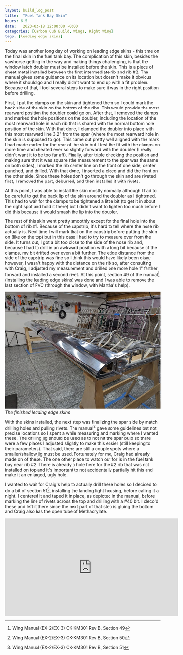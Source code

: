```yaml
---
layout: build_log_post
title:  "Fuel Tank Bay Skin"
hours: 6.5
date:   2023-02-18 12:00:00 -0600
categories: [Carbon Cub Build, Wings, Right Wing]
tags: [leading edge skins]
---
```


Today was another long day of working on leading edge skins - this time on the final skin in the fuel tank bay. The complication of this skin, besides the sawhorse getting in the way and making things challenging, is that the window latch doubler must be installed before the skin. This is a piece of sheet metal installed between the first intermediate rib and rib #2. The manual gives some guidance on its location but doesn't make it obvious where it should go and I really didn't want to end up with a fit problem. Because of that, I tool several steps to make sure it was in the right position before drilling.

First, I put the clamps on the skin and tightened them so I could mark the back side of the skin on the bottom of the ribs. This would provide the most rearward position the doubler could go on. After that, I removed the clamps and marked the hole positions on the doubler, including the location of the most rearward hole in each rib that is shared with the normal bottom hole position of the skin. With that done, I clamped the doubler into place with this most rearward line 3.2" from the spar (where the most rearward hole in the skin is supposed to go). This came out pretty well aligned with the mark I had made earlier for the rear of the skin but I test the fit with the clamps on more time and cheated ever so slightly forward with the doubler (I really didn't want it to be too far aft). Finally, after triple checking the position and making sure that it was square (the measurement to the spar was the same on both sides), I marked the rib center line on the front of one side, center punched, and drilled. With that done, I inserted a cleco and did the front on the other side. Since these holes don't go through the skin and are riveted first, I removed the part, deburred, and then installed it with rivets.

At this point, I was able to install the skin mostly normally although I had to be careful to get the back lip of the skin around the doubler as I tightened. This had to wait for the clamps to be tightened a little bit (to get it in about the right spot and hold it there) but I didn't want to tighten too much before I did this because it would smash the lip into the doubler.

The rest of this skin went pretty smoothly except for the final hole into the bottom of rib #1. Because of the capstrip, it's hard to tell where the nose rib actually is. Next time I will mark that on the capstrip before putting the skin on (like on the top) but in this case I had to try to measure over from the side. It turns out, I got a bit too close to the side of the nose rib and, because I had to drill in an awkward position with a long bit because of the clamps, my bit drifted over even a bit further. The edge distance from the side of the capstrip was fine so I think this would have likely been okay; however, I wasn't happy with the distance on the rib so, after consulting with Craig, I adjusted my measurement and drilled one more hole 1" farther forward and installed a second rivet. At this point, section 49 of the manual[^section-49-ref] (installing the leading edge skins) was done and I was able to remove the last section of PVC (through the window, with Martha's help).

![Desktop View](/assets/img/posts/2023/2023-02-18-fuel-tank-skin/finished_skins.jpg)
_The finished leading edge skins_

With the skins installed, the next step was finalizing the spar side by match drilling holes and pulling rivets. The manual[^section-50-ref] gave some guidelines but not precise locations so I spent a while measuring and marking where I wanted these. The drilling jig should be used as to not hit the spar bulb so there were a few places I adjusted slightly to make this easier (still keeping to their parameters). That said, there are still a couple spots where a smaller/shallow jig must be used. Fortunately for me, Craig had already made on of these. The one other place to watch out for is in the fuel tank bay near rib #2. There is already a hole here for the #2 rib that was not installed on top and it's important to not accidentally partially hit this and make it an enlarged, ugly hole.

I wanted to wait for Craig's help to actually drill these holes so I decided to do a bit of section 51[^section-51-ref], installing the landing light housing, before calling it a night. I centered it and taped it in place, as depicted in the manual, before marking the line of rivets across the top and drilling with a #40 bit. I cleco'd these and left it there since the next part of that step is gluing the bottom and Craig also has the open tube of Methacrylate.

<iframe width="560" height="315" src="https://www.youtube.com/embed/XeznELFefDQ" title="YouTube video player" frameborder="0" allow="accelerometer; autoplay; clipboard-write; encrypted-media; gyroscope; picture-in-picture; web-share" allowfullscreen></iframe>

[^section-49-ref]: Wing Manual (EX-2/EX-3) CK-KM301 Rev B, Section 49
[^section-50-ref]: Wing Manual (EX-2/EX-3) CK-KM301 Rev B, Section 50
[^section-51-ref]: Wing Manual (EX-2/EX-3) CK-KM301 Rev B, Section 51